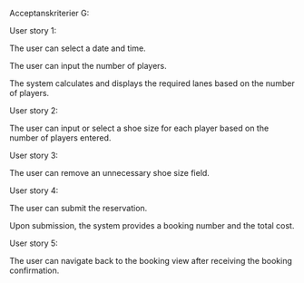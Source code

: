 Acceptanskriterier G:

User story 1: 

The user can select a date and time.

The user can input the number of players.

The system calculates and displays the required lanes based on the number of players.

User story 2: 

The user can input or select a shoe size for each player based on the number of players entered.

User story 3:

The user can remove an unnecessary shoe size field.

User story 4: 

The user can submit the reservation.

Upon submission, the system provides a booking number and the total cost.

User story 5:

The user can navigate back to the booking view after receiving the booking confirmation.
